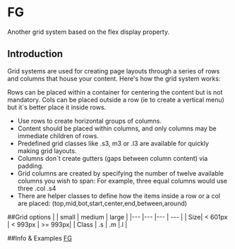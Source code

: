 # FG
Another grid system based on the flex display property.

## Introduction
Grid systems are used for creating page layouts through a series of rows and columns that house your content. 
Here's how the grid system works:

Rows can be placed within a container for centering the content but is not mandatory.
Cols can be placed outside a row (ie to create a vertical menu) but it´s better place it inside rows.

- Use rows to create horizontal groups of columns.
- Content should be placed within columns, and only columns may be immediate children of rows.
- Predefined grid classes like .s3, m3 or .l3 are available for quickly making grid layouts. 
- Columns don´t create gutters (gaps between column content) via padding.
- Grid columns are created by specifying the number of twelve available columns you wish to span: 
  For example, three equal columns would use three .col .s4
- There are helper classes to define how the items inside a row or a col are placed: (top,mid,bot,start,center,end,between,around)
  
##Grid options
|     | small   |  medium |  large  |
|---  |---      |---      | ---     |
| Size| < 601px | < 993px | >= 993px|
| Class | .s    | .m      |.l       |

##Info & Examples
[FG](http://iagolast.github.io/FG)
